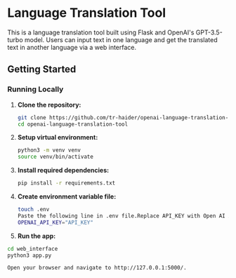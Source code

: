 # Language Translation Tool

This is a language translation tool built using Flask and OpenAI's GPT-3.5-turbo model. Users can input text in one language and get the translated text in another language via a web interface.

## Getting Started

### Running Locally

1. **Clone the repository:**

   ```bash
   git clone https://github.com/tr-haider/openai-language-translation-tool.git
   cd openai-language-translation-tool

2. **Setup virtual environment:**

   ```bash
   python3 -m venv venv
   source venv/bin/activate
   
3. **Install required dependencies:**

   ```bash
   pip install -r requirements.txt

4. **Create environment variable file:**

   ```bash
   touch .env
   Paste the following line in .env file.Replace API_KEY with Open AI API key
   OPENAI_API_KEY="API_KEY"

5.  **Run the app:**

   ```bash
   cd web_interface
   python3 app.py
   
   Open your browser and navigate to http://127.0.0.1:5000/.

   
   

